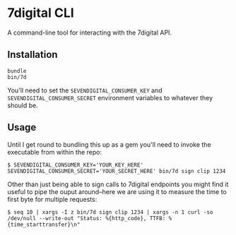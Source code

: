 7digital CLI
============

A command-line tool for interacting with the 7digital API.

Installation
------------

```
bundle
bin/7d
```

You'll need to set the `SEVENDIGITAL_CONSUMER_KEY` and `SEVENDIGITAL_CONSUMER_SECRET` environment variables to whatever they should be.

Usage
-----

Until I get round to bundling this up as a gem you'll need to invoke the executable from within the repo:

```
$ SEVENDIGITAL_CONSUMER_KEY='YOUR_KEY_HERE' SEVENDIGITAL_CONSUMER_SECRET='YOUR_SECRET_HERE' bin/7d sign clip 1234
```

Other than just being able to sign calls to 7digital endpoints you might find it useful to pipe the ouput around–here we are using it to measure the time to first byte for multiple requests:

```
$ seq 10 | xargs -I z bin/7d sign clip 1234 | xargs -n 1 curl -so /dev/null --write-out "Status: %{http_code}, TTFB: %{time_starttransfer}\n"
```
